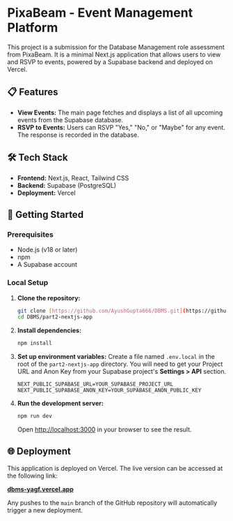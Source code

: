 # PixaBeam - Event Management Platform

This project is a submission for the Database Management role assessment from PixaBeam. It is a minimal Next.js application that allows users to view and RSVP to events, powered by a Supabase backend and deployed on Vercel.

## 📋 Features

* **View Events:** The main page fetches and displays a list of all upcoming events from the Supabase database.
* **RSVP to Events:** Users can RSVP "Yes," "No," or "Maybe" for any event. The response is recorded in the database.

## 🛠️ Tech Stack

* **Frontend:** Next.js, React, Tailwind CSS
* **Backend:** Supabase (PostgreSQL)
* **Deployment:** Vercel

## 🚀 Getting Started

### Prerequisites

* Node.js (v18 or later)
* npm
* A Supabase account

### Local Setup

1.  **Clone the repository:**
    ```bash
    git clone [https://github.com/AyushGupta666/DBMS.git](https://github.com/AyushGupta666/DBMS.git)
    cd DBMS/part2-nextjs-app
    ```

2.  **Install dependencies:**
    ```bash
    npm install
    ```

3.  **Set up environment variables:**
    Create a file named `.env.local` in the root of the `part2-nextjs-app` directory. You will need to get your Project URL and Anon Key from your Supabase project's **Settings > API** section.
    ```
    NEXT_PUBLIC_SUPABASE_URL=YOUR_SUPABASE_PROJECT_URL
    NEXT_PUBLIC_SUPABASE_ANON_KEY=YOUR_SUPABASE_ANON_PUBLIC_KEY
    ```

4.  **Run the development server:**
    ```bash
    npm run dev
    ```
    Open [http://localhost:3000](http://localhost:3000) in your browser to see the result.

## 🌐 Deployment

This application is deployed on Vercel. The live version can be accessed at the following link:

[**dbms-yagf.vercel.app**](https://dbms-yagf.vercel.app/)

Any pushes to the `main` branch of the GitHub repository will automatically trigger a new deployment.
